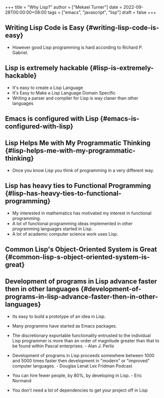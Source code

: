 +++
title = "Why Lisp?"
author = ["Mekael Turner"]
date = 2022-09-28T00:00:00+08:00
tags = ["emacs", "javascript", "lisp"]
draft = false
+++

## Writing Lisp Code is Easy {#writing-lisp-code-is-easy}

-   However good Lisp programming is hard according to Richard P. Gabriel.


## Lisp is extremely hackable {#lisp-is-extremely-hackable}

-   It's easy to create a Lisp Language
-   It's Easy to Make a Lisp Language Domain Specific
-   Writing a parser and compiler for Lisp is way claner than other languages


## Emacs is configured with Lisp {#emacs-is-configured-with-lisp}


## Lisp Helps Me with My Programmatic Thinking {#lisp-helps-me-with-my-programmatic-thinking}

-   Once you know Lisp you think of programming in a very different way.


## Lisp has heavy ties to Functional Programming {#lisp-has-heavy-ties-to-functional-programming}

-   My interested in mathematics has motivated my interest in functional programming.
-   A lot of functional programming ideas implemented in other programming languages started in Lisp.
-   A lot of academic computer science work uses Lisp.


## Common Lisp's Object-Oriented System is Great {#common-lisp-s-object-oriented-system-is-great}


## Development of programs in Lisp advance faster then in other languages {#development-of-programs-in-lisp-advance-faster-then-in-other-languages}

-   Its easy to build a prototype of an idea in Lisp.
-   Many programms have started as Emacs packages.

-   The discretionary exportable functionality entrusted to the individual Lisp programmer is more than an order of magnitude greater than that to be found within Pascal enterprises. - Alan J. Perlis
-   Development of programs in Lisp proceeds somewhere between 1000 and 5000 times faster then development in "modern" or "improved" computer languages. - Douglas Lenat Lex Fridman Podcast
-   You can hire fewer people, by 80%, by developing in Lisp. - Eric Normand
-   You don't need a lot of dependencies to get your project off in Lisp